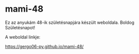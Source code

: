 # mami-48
Ez az anyukám 48-ik születésnapjára készült weboldala. Boldog Születésnapot!

A weboldal linkje: <a target="_blank" href="https://gergo06-py.github.io/mami-48/"><p>https://gergo06-py.github.io/mami-48/<p></a>
